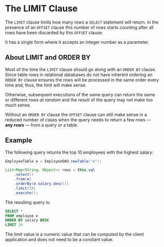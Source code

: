 # The LIMIT Clause

The `LIMIT` clause limits how many rows a `SELECT` statement will return.
In the presence of an `OFFSET` clause this number of rows starts counting after
all rows have been discarded by this `OFFSET` clause.

It has a single form where it accepts an integer number as a parameter.


## About LIMIT and ORDER BY

Most of the time the `LIMIT` clause should go along with an `ORDER BY` clause. Since table rows in relational
databases do not have inherent ordering an `ORDER BY` clause ensures the rows will be processed
in the same order every time and, thus, the limit will make sense.

Otherwise, subsequent executions of the same query can return the same or different rows 
*at random* and the result of the query may not make too much sense.

Without an `ORDER BY` clause the `OFFSET` clause can still make sense in a reduced number of cases
when the query needs to return a few rows &mdash; **any rows** &mdash; from a query or a table.


## Example

The following query returns the top 10 employees with the highest salary:

```java
EmployeeTable e = EmployeeDAO.newTable("e");

List<Map<String, Object>> rows = this.sql
    .select()
    .from(e) 
    .orderBy(e.salary.desc())
    .limit(10)
    .execute();
```

The resulting query is:

```sql
SELECT *
FROM employee e
ORDER BY salary DESC
LIMIT 10
```

The limit value is a numeric value that can be computed by the client application and does not 
need to be a constant value.


